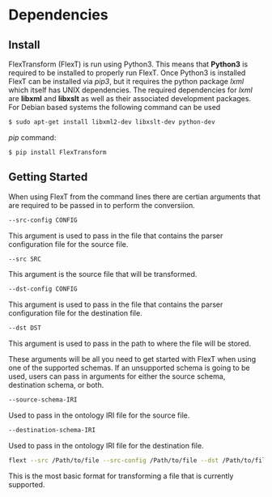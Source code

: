 # Dependencies
## Install
FlexTransform (FlexT) is run using Python3. This means that **Python3** is required to be installed to properly run FlexT.
Once Python3 is installed FlexT can be installed via *pip3*, but it requires the python package *lxml* which itself has 
UNIX dependencies. The required dependencies for *lxml* are **libxml** and **libxslt** as well as their associated 
development packages. For Debian based systems the following command can be used

```bash
$ sudo apt-get install libxml2-dev libxslt-dev python-dev
```
*pip* command:
```shell
$ pip install FlexTransform
```

## Getting Started
When using FlexT from the command lines there are certian arguments that are required to be passed in to perform the 
conversiion.
```bash
--src-config CONFIG
```  
This argument is used to pass in the file that contains the parser configuration file for the source file.
```bash
--src SRC
```  
This argument is the source file that will be transformed.
```bash
--dst-config CONFIG
```
This argument is used to pass in the file that contains the parser configuration file for the destination file.
```bash
--dst DST
```
This argument is used to pass in the path to where the file will be stored.

These arguments will be all you need to get started with FlexT when using one of the supported schemas. If an unsupported 
schema is going to be used, users can pass in arguments for either the source schema, destination schema, or both.

```bash
--source-schema-IRI
```
Used to pass in the ontology IRI file for the source file.

```bash
--destination-schema-IRI
```
Used to pass in the ontology IRI file for the destination file.

```bash
flext --src /Path/to/file --src-config /Path/to/file --dst /Path/to/file --dst-config /Path/to/file
```
This is the most basic format for transforming a file that is currently supported. 